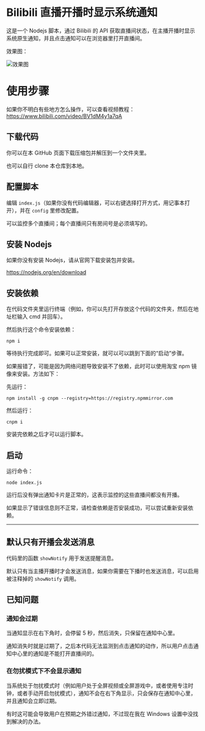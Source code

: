 # Bilibili 直播开播时显示系统通知

这是一个 Nodejs 脚本，通过 Bilibili 的 API 获取直播间状态，在主播开播时显示系统原生通知，并且点击通知可以在浏览器里打开直播间。

效果图：

![效果图](https://saber.love/f/20230609_232047.png)

# 使用步骤

如果你不明白有些地方怎么操作，可以查看视频教程：https://www.bilibili.com/video/BV1dM4y1a7qA

## 下载代码

你可以在本 GitHub 页面下载压缩包并解压到一个文件夹里。

也可以自行 clone 本仓库到本地。

## 配置脚本

编辑 `index.js`（如果你没有代码编辑器，可以右键选择打开方式，用记事本打开），并在 `config` 里修改配置。

可以监控多个直播间；每个直播间只有房间号是必须填写的。

## 安装 Nodejs

如果你没有安装 Nodejs，请从官网下载安装包并安装。

https://nodejs.org/en/download

## 安装依赖

在代码文件夹里运行终端（例如，你可以先打开存放这个代码的文件夹，然后在地址栏输入 cmd 并回车）。

然后执行这个命令安装依赖：

```shell
npm i
```

等待执行完成即可。如果可以正常安装，就可以可以跳到下面的“启动”步骤。

如果报错了，可能是因为网络问题导致安装不了依赖，此时可以使用淘宝 npm 镜像来安装。方法如下：

先运行：

```shell
npm install -g cnpm --registry=https://registry.npmmirror.com
```

然后运行：

```shell
cnpm i
```

安装完依赖之后才可以运行脚本。

## 启动

运行命令：

```shell
node index.js
```

运行后没有弹出通知卡片是正常的，这表示监控的这些直播间都没有开播。

如果显示了错误信息则不正常，请检查依赖是否安装成功，可以尝试重新安装依赖。

--------------

## 默认只有开播会发送消息

代码里的函数 `showNotify` 用于发送提醒消息。

默认只有当主播开播时才会发送消息，如果你需要在下播时也发送消息，可以启用被注释掉的 `showNotify` 调用。

## 已知问题

### 通知会过期

当通知显示在右下角时，会停留 5 秒，然后消失，只保留在通知中心里。

通知消失时就是过期了，之后本代码无法监测到点击通知的动作，所以用户点击通知中心里的通知是不能打开直播间的。

### 在勿扰模式下不会显示通知

当系统处于勿扰模式时（例如用户处于全屏视频或全屏游戏中，或者使用专注时钟，或者手动开启勿扰模式），通知不会在右下角显示，只会保存在通知中心里，并且通知会立即过期。

有时这可能会导致用户在预期之外错过通知，不过现在我在 Windows 设置中没找到解决的办法。
